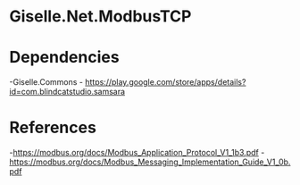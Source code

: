 # Giselle.Net.ModbusTCP

# Dependencies
-Giselle.Commons - https://play.google.com/store/apps/details?id=com.blindcatstudio.samsara

# References
-https://modbus.org/docs/Modbus_Application_Protocol_V1_1b3.pdf
-https://modbus.org/docs/Modbus_Messaging_Implementation_Guide_V1_0b.pdf
